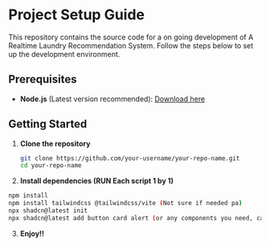 # Project Setup Guide

This repository contains the source code for a on going development of A Realtime Laundry Recommendation System. Follow the steps below to set up the development environment.

## Prerequisites

- **Node.js** (Latest version recommended): [Download here](https://nodejs.org/)

## Getting Started

1. **Clone the repository**

   ```bash
   git clone https://github.com/your-username/your-repo-name.git
   cd your-repo-name
   ```

2. **Install dependencies (RUN Each script 1 by 1)**

```bash
npm install
npm install tailwindcss @tailwindcss/vite (Not sure if needed pa)
npx shadcn@latest init
npx shadcn@latest add button card alert (or any components you need, can be find at shadcn documentation at the internet)

```

3. **Enjoy!!**
